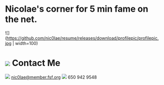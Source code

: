 
# Nicolae's corner for 5 min fame on the net.

![](https://github.com/nic0lae/resume/releases/download/profilepic/profilepic.jpg | width=100)


# ![](https://storage.googleapis.com/material-icons/external-assets/v4/icons/svg/ic_perm_contact_calendar_black_24px.svg) Contact Me
![](https://storage.googleapis.com/material-icons/external-assets/v4/icons/svg/ic_email_black_24px.svg) nic0lae@member.fsf.org
![](https://storage.googleapis.com/material-icons/external-assets/v4/icons/svg/ic_phone_black_24px.svg) 650 942 9548
